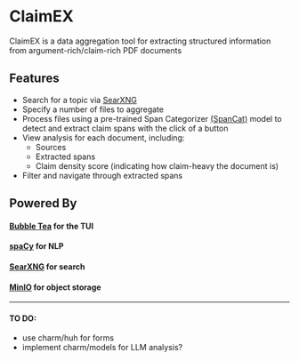 # ClaimEX
ClaimEX is a data aggregation tool for extracting structured information from argument-rich/claim-rich PDF documents

Features
---
*	Search for a topic via [SearXNG][searxng] 
*	Specify a number of files to aggregate
*	Process files using a pre-trained Span Categorizer [(SpanCat)][spancat] model to detect and extract claim spans with the click of a button
*	View analysis for each document, including:
      * Sources
      * Extracted spans
      * Claim density score (indicating how claim-heavy the document is)
* Filter and navigate through extracted spans

## Powered By
 #### [**Bubble Tea**][bubbletea] for the TUI
 #### [**spaCy**][spacy] for NLP 
 #### [**SearXNG**][searxng] for search
 #### [**MinIO**][minio] for object storage

----
#### TO DO: 
* use charm/huh for forms
* implement charm/models for LLM analysis? 

[bubbletea]: https://github.com/charmbracelet/bubbletea/
[spacy]:https://github.com/explosion/spaCy
[searxng]: https://github.com/searxng/searxng
[minio]: https://github.com/minio/minio
[spancat]:https://github.com/explosion/spaCy/blob/master/spacy/pipeline/spancat.py
